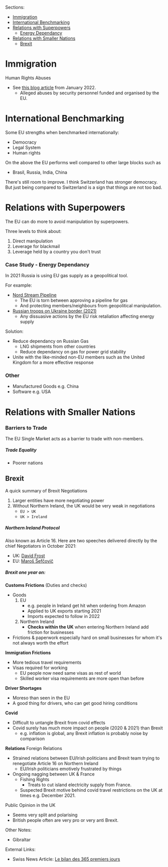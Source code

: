 Sections:
* [Immigration](#immigration)
* [International Benchmarking](#international-benchmarking)
* [Relations with Superpowers](#relations-with-superpowers)
    * [Energy Dependancy](#case-study---energy-dependancy)
* [Relations with Smaller Nations](#relations-with-smaller-nations)
    * [Brexit](#brexit)

# Immigration
Human Rights Abuses
* See [this blog article](/blog/2022/2022-01-01%20-%20EU%20Immigration%20Abuses.md) from January 2022.
    * Alleged abuses by security personnel funded and organised by the EU.

# International Benchmarking
Some EU strengths when benchmarked internationally:
* Democracy
* Legal System
* Human rights

On the above the EU performs well compared to other large blocks such as
* Brasil, Russia, India, China

There's still room to improve. I think Switzerland has stronger democracy. But just being compared to Switzerland is a sign that things are not too bad. 

# Relations with Superpowers
The EU can do more to avoid manipulation by superpowers.

Three levels to think about:
1. Direct manipulation
2. Leverage for blackmail
3. Leverage held by a country you don't trust

### Case Study - Energy Dependancy
In 2021 Russia is using EU gas supply as a geopolitical tool.

For example:
* [Nord Stream Pipeline](https://en.wikipedia.org/wiki/Nord_Stream#Political_aspects)
    * The EU is torn between approving a pipeline for gas
    * And protecting members/neighbours from geopolitical manipulation.
* [Russian troops on Ukraine border (2021)](https://www.wsj.com/articles/energy-crisis-in-europe-intensifies-with-russian-troops-on-ukraine-border-11639581725)
    * Any dissuasive actions by the EU risk retaliation affecting energy supply

Solution:
* Reduce dependancy on Russian Gas
    * LNG shipments from other countries
    * Reduce dependancy on gas for power grid stability
* Unite with the like-minded non-EU members such as the United Kingdom for a more effective response

### Other
* Manufactured Goods e.g. China
* Software e.g. USA

# Relations with Smaller Nations

### Barriers to Trade
The EU Single Market acts as a barrier to trade with non-members.

##### Trade Equality
* Poorer nations

## Brexit
A quick summary of Brexit Negotiations
1. Larger entities have more negotiating power
2. Without Northern Ireland, the UK would be very weak in negotiations
    * `EU > UK`
    * `UK > Ireland`

##### Northern Ireland Protocol
Also known as Article 16. Here are two speeches delivered directly by the chief Negotiators in October 2021:
* UK: [David Frost](https://www.youtube.com/watch?v=_ULASuL3PGs)
* EU: [Maroš Šefčovič](https://www.youtube.com/watch?v=WJU_3SDqyLs)

##### Brexit one year on:
**Customs Frictions** (Duties and checks)
* Goods
  1. EU
     * e.g. people in Ireland get hit when ordering from Amazon
     * Applied to UK exports starting 2021
     * Imports expected to follow in 2022
  2. Northern Ireland
     * **Checks within the UK** when entering Northern Ireland add friction for businesses
* Frictions & paperwork especially hard on small businesses for whom it's not always worth the effort 

**Immigration Frictions**
* More tedious travel requirements
* Visas required for working
    * EU people now need same visas as rest of world
    * Skilled worker visa requirements are more open than before

**Driver Shortages**
  * Moreso than seen in the EU
  * A good thing for drivers, who can get good hiring conditions

**Covid**
* Difficult to untangle Brexit from covid effects
* Covid surely has much more impact on people (2020 & 2021) than Brexit
    * e.g. inflation is global, any Brexit inflation is probably noise by comparison

**Relations**
Foreign Relations
* Strained relations between EU/Irish politicians and Brexit team trying to renegotiate Article 16 on Northern Ireland
    * EU/Irish politicians emotively frustrated by things
* Ongoing nagging between UK & France
    * Fishing Rights
        * Treats to cut island electricity supply from France.
    * Suspected Brexit motive behind covid travel restrictions on the UK at times e.g. December 2021. 

Public Opinion in the UK
* Seems very split and polarising
* British people often are very pro or very anti Brexit.

Other Notes:
* Gibraltar

External Links:
* Swiss News Article: [Le bilan des 365 premiers jours](https://www.rts.ch/info/monde/12743571-le-brexit-souffle-sa-premiere-bougie-questce-que-cela-a-change.html)
